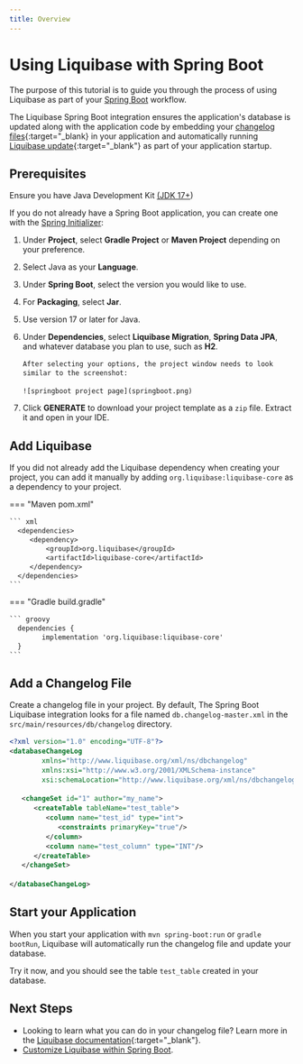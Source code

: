 ```yaml
---
title: Overview
---
```


# Using Liquibase with Spring Boot

The purpose of this tutorial is to guide you through the process of using Liquibase as part of
your [Spring Boot](https://docs.spring.io/spring-boot/docs/current/reference/html/) workflow.

The Liquibase Spring Boot integration ensures the application's database is updated along with the application code by 
embedding your [changelog files](https://docs.liquibase.com/concepts/changelogs/home.html){:target="_blank}
in your application and automatically running [Liquibase update](https://docs.liquibase.com/change-types/update.html){:target="_blank"} 
as part of your application startup.

## Prerequisites

Ensure you have Java Development Kit [(JDK 17+](https://www.oracle.com/java/technologies/javase-downloads.html))

If you do not already have a Spring Boot application, you can create one with
the [Spring Initializer](https://start.spring.io):

1. Under **Project**, select **Gradle Project** or **Maven Project** depending on your preference.
2. Select Java as your **Language**.
3. Under **Spring Boot**, select the version you would like to use.
4. For **Packaging**, select **Jar**.
5. Use version 17 or later for Java.
6. Under **Dependencies**, select **Liquibase Migration**, **Spring Data JPA**, and whatever database you plan to use, such as **H2**.

       After selecting your options, the project window needs to look similar to the screenshot:

       ![springboot project page](springboot.png)

7. Click **GENERATE** to download your project template as a `zip` file. Extract it and open in your IDE.

## Add Liquibase

If you did not already add the Liquibase dependency when creating your project, you can add it manually by adding
`org.liquibase:liquibase-core` as a dependency to your project.

=== "Maven pom.xml"

    ``` xml
      <dependencies>
         <dependency>
             <groupId>org.liquibase</groupId>
             <artifactId>liquibase-core</artifactId>
         </dependency>
      </dependencies>
    ```

=== "Gradle build.gradle"

    ``` groovy
      dependencies {
            implementation 'org.liquibase:liquibase-core'
      }
    ```

## Add a Changelog File

Create a changelog file in your project. By default, The Spring Boot Liquibase integration looks for a file named `db.changelog-master.xml` in the `src/main/resources/db/changelog` directory.

```xml
<?xml version="1.0" encoding="UTF-8"?>
<databaseChangeLog
        xmlns="http://www.liquibase.org/xml/ns/dbchangelog"
        xmlns:xsi="http://www.w3.org/2001/XMLSchema-instance"
        xsi:schemaLocation="http://www.liquibase.org/xml/ns/dbchangelog http://www.liquibase.org/xml/ns/dbchangelog/dbchangelog-latest.xsd">

   <changeSet id="1" author="my_name">
      <createTable tableName="test_table">
         <column name="test_id" type="int">
            <constraints primaryKey="true"/>
         </column>
         <column name="test_column" type="INT"/>
      </createTable>
   </changeSet>

</databaseChangeLog>
```

## Start your Application

When you start your application with `mvn spring-boot:run` or `gradle bootRun`, Liquibase will automatically run the changelog file and update your database.

Try it now, and you should see the table `test_table` created in your database.

## Next Steps

- Looking to learn what you can do in your changelog file? Learn more in the [Liquibase documentation](https://docs.liquibase.com/concepts/changelogs/home.html){:target="_blank"}.
- [Customize Liquibase within Spring Boot](configuration.md). 
